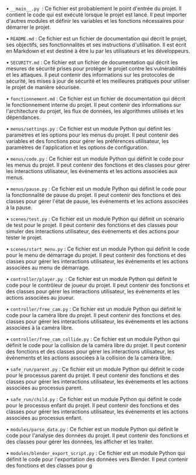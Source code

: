 •	```__main__.py ```: Ce fichier est probablement le point d'entrée du projet. Il contient le code qui est exécuté lorsque le projet est lancé. Il peut importer d'autres modules et définir les variables et les fonctions nécessaires pour démarrer le projet.

•	```README.md``` : Ce fichier est un fichier de documentation qui décrit le projet, ses objectifs, ses fonctionnalités et ses instructions d'utilisation. Il est écrit en Markdown et est destiné à être lu par les utilisateurs et les développeurs.

•	```SECURITY.md``` : Ce fichier est un fichier de documentation qui décrit les mesures de sécurité prises pour protéger le projet contre les vulnérabilités et les attaques. Il peut contenir des informations sur les protocoles de sécurité, les mises à jour de sécurité et les meilleures pratiques pour utiliser le projet de manière sécurisée.

•	```fonctionnement.md``` : Ce fichier est un fichier de documentation qui décrit le fonctionnement interne du projet. Il peut contenir des informations sur l'architecture du projet, les flux de données, les algorithmes utilisés et les dépendances.

•	```menus/settings.py``` : Ce fichier est un module Python qui définit les paramètres et les options pour les menus du projet. Il peut contenir des variables et des fonctions pour gérer les préférences utilisateur, les paramètres de l'application et les options de configuration.

•	```menus/code.py``` : Ce fichier est un module Python qui définit le code pour les menus du projet. Il peut contenir des fonctions et des classes pour gérer les interactions utilisateur, les événements et les actions associées aux menus.

•	```menus/pause.py``` : Ce fichier est un module Python qui définit le code pour la fonctionnalité de pause du projet. Il peut contenir des fonctions et des classes pour gérer l'état de pause, les événements et les actions associées à la pause.

•	```scenes/test.py``` : Ce fichier est un module Python qui définit un scénario de test pour le projet. Il peut contenir des fonctions et des classes pour simuler des interactions utilisateur, des événements et des actions pour tester le projet.

•	```scenes/start_menu.py``` : Ce fichier est un module Python qui définit le code pour le menu de démarrage du projet. Il peut contenir des fonctions et des classes pour gérer les interactions utilisateur, les événements et les actions associées au menu de démarrage.

•	```controller/player.py ```: Ce fichier est un module Python qui définit le code pour le contrôleur de joueur du projet. Il peut contenir des fonctions et des classes pour gérer les interactions utilisateur, les événements et les actions associées au joueur.

•	```controller/free_cam.py``` : Ce fichier est un module Python qui définit le code pour la caméra libre du projet. Il peut contenir des fonctions et des classes pour gérer les interactions utilisateur, les événements et les actions associées à la caméra libre.

•	```controller/free_cam_collide.py``` : Ce fichier est un module Python qui définit le code pour la collision de la caméra libre du projet. Il peut contenir des fonctions et des classes pour gérer les interactions utilisateur, les événements et les actions associées à la collision de la caméra libre.

•	```safe_run/parent.py``` : Ce fichier est un module Python qui définit le code pour le processus parent du projet. Il peut contenir des fonctions et des classes pour gérer les interactions utilisateur, les événements et les actions associées au processus parent.

•	```safe_run/child.py``` : Ce fichier est un module Python qui définit le code pour le processus enfant du projet. Il peut contenir des fonctions et des classes pour gérer les interactions utilisateur, les événements et les actions associées au processus enfant.

•	```modules/parse_data.py``` : Ce fichier est un module Python qui définit le code pour l'analyse des données du projet. Il peut contenir des fonctions et des classes pour gérer les données, les afficher et les traiter.

•	```modules/blender_export_script.py``` : Ce fichier est un module Python qui définit le code pour l'exportation des données vers Blender. Il peut contenir des fonctions et des classes pour g
